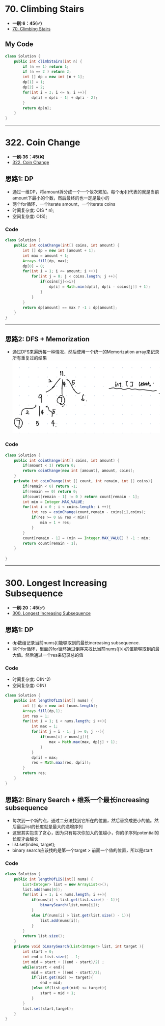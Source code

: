 # 70. Climbing Stairs
* **一刷:6：45(✅)**
* [70. Climbing Stairs](https://leetcode.com/problems/climbing-stairs/description/)

## My Code
```java
class Solution {
    public int climbStairs(int n) {
        if (n == 1) return 1;
        if (n == 2 ) return 2;
        int [] dp = new int [n + 1];
        dp[1] = 1;
        dp[2] = 2;
        for(int i = 3; i <= n; i ++){
            dp[i] = dp[i - 1] + dp[i - 2];
        }
        return dp[n];
    }
}
```
***
# 322. Coin Change
* **一刷:36：45(❌)**
* [322. Coin Change](https://leetcode.com/problems/coin-change/)

## 思路1: DP
* 通过一维DP，将amount拆分成一个一个依次累加。每个dp[i]代表的就是当前amount下最小的个数，然后最终的也一定是最小的
* 两个for循环，一个iterate amount，一个iterate coins
* 时间复杂度: O(S * n);
* 空间复杂度: O(S);
### Code  
```java
class Solution {
    public int coinChange(int[] coins, int amount) {
        int [] dp = new int [amount + 1];
        int max = amount + 1;
        Arrays.fill(dp, max);
        dp[0] = 0;
        for(int i = 1; i <= amount; i ++){
            for(int j = 0; j < coins.length; j ++){
                if(coins[j]<=i){
                    dp[i] = Math.min(dp[i], dp[i - coins[j]] + 1);
                }
            }
        }
        return dp[amount] == max ? -1 : dp[amount];
    }
}
```
***
## 思路2: DFS + Memorization
* 通过DFS来遍历每一种情况，然后使用一个统一的Memorization array来记录所有重复过的结果
![image](./img/322.jpeg)
### Code
```java
class Solution {
    public int coinChange(int[] coins, int amount) {
        if(amount < 1) return 0;
        return coinChange(new int [amount], amount, coins);
    }
    private int coinChange(int [] count, int remain, int [] coins){
        if(remain < 0) return -1;
        if(remain == 0) return 0;
        if(count[remain - 1] != 0 ) return count[remain - 1];
        int min = Integer.MAX_VALUE;
        for(int i = 0 ; i < coins.length; i ++){
            int res = coinChange(count,remain - coins[i],coins);
            if(res >= 0 && res < min){
                min = 1 + res;
            }
        }
        count[remain - 1] = (min == Integer.MAX_VALUE) ? -1 : min;
        return count[remain - 1];
    }

}
```
***
# 300. Longest Increasing Subsequence
* **一刷:20：45(✅)**
* [300. Longest Increasing Subsequence](https://leetcode.com/problems/longest-increasing-subsequence/)
## 思路1: DP
* dp数组记录当前nums[i]能够取到的最长increasing subsequence. 
* 两个for循环，里面的for循环通过倒序来找比当前nums[j]小的值能够取到的最大值。然后通过一个res来记录总的值
### Code
* 时间复杂度: O(N^2)
* 空间复杂度: O(N)
```java
class Solution {
    public int lengthOfLIS(int[] nums) {
        int [] dp = new int [nums.length];
        Arrays.fill(dp,1);
        int res = 1;
        for(int i = 1; i < nums.length; i ++){
            int max = 1;
            for(int j = i - 1; j >= 0; j --){
                if(nums[i] > nums[j]){
                    max = Math.max(max, dp[j] + 1);
                }
            }
            dp[i] = max;
            res = Math.max(res, dp[i]);
        }
        return res;
    }
}
```
## 思路2: Binary Search + 维系一个最长increasing subsequence
* 每次到一个新的点，通过二分法找到它所在的位置，然后替换成更小的值。然后最后list的长度就是最大的递增序列
* 这里其实包含了贪心，因为只有每次你加入的值越小，你的子序列potential的长度才会越长
* list.set(index, target);
* binary search应该找的是第一个target > 前面一个值的位置，所以是start
### Code
```java
class Solution {
    public int lengthOfLIS(int[] nums) {
        List<Integer> list = new ArrayList<>();
        list.add(nums[0]);
        for(int i = 1; i < nums.length; i ++){
            if(nums[i] < list.get(list.size() - 1)){
                binarySearch(list,nums[i]);
            }
            else if(nums[i] > list.get(list.size() - 1)){
                list.add(nums[i]);
            }
        }
        return list.size();
    }
    private void binarySearch(List<Integer> list, int target ){
        int start = 0;
        int end = list.size() - 1;
        int mid = start + ((end - start)/2) ; 
        while(start < end){
            mid = start + ((end - start)/2);
            if(list.get(mid) >= target){
                end = mid;
            }else if(list.get(mid) <= target){
                start = mid + 1;
            }
        }
        list.set(start,target);
    }
}
```